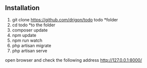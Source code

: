## Installation

1. git clone https://github.com/drigon/todo todo *folder
2. cd todo *to the folder
3. composer update
4. npm update
5. npm run watch
6. php artisan migrate
7. php artisan serve

open browser and check the following address
http://127.0.0.1:8000/


